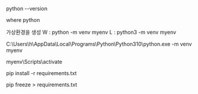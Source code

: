 python --version

where python

가상환경을 생성
W : python -m venv myenv
L : python3 -m venv myenv

C:\Users\h\AppData\Local\Programs\Python\Python310\python.exe -m venv myenv

myenv\Scripts\activate

pip install -r requirements.txt

pip freeze > requirements.txt


